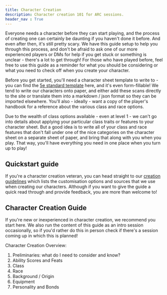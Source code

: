 ```yaml
---
title: Character Creation
description: Character creation 101 for ARC sessions.
header_nav : True
---
```


Everyone needs a character before they can start playing, and the process of creating one can certainly be daunting if you haven't done it before.
And even after then, it's still pretty scary.
We have this guide setup to help you through this process, and don't be afraid to ask one of our more experienced players or DMs for help if you get stuck or something is unclear - there's a lot to get through!
For those who have played before, feel free to use this guide as a reminder for what you should be considering or what you need to check off when you create your character.

Before you get started, you'll need a character sheet template to write to - you can find the [5e standard template](https://media.wizards.com/2022/dnd/downloads/DnD_5E_CharacterSheet_FormFillable.pdf) here, and it's even form-fillable!
We tend to write our characters onto paper, and either add these scans directly to the site or translate them into a markdown / json format so they can be imported elsewhere.
You'll also - ideally - want a copy of the player's handbook for a reference about the various class and race options.

Due to the wealth of class options available - even at level 1 - we can't go into details about applying your particular class traits or features to your character sheet.
But a good idea is to write all of your class and race features that don't fall under one of the nice categories on the character sheet on a separate sheet of paper, and bring that along with you when you play.
That way, you'll have everything you need in one place when you turn up to play!

## Quickstart guide

If you're a character creation veteran, you can head straight to our [creation guidelines](./creation-guidelines.md) which lists the customisation options and sources that we use when creating our characters.
Although if you want to give the guide a quick read through and provide feedback, you are more than welcome to!

## Character Creation Guide

If you're new or inexperienced in character creation, we recommend you start here.
We also run the content of this guide as an intro session occasionally, so if you'd rather do this in person check if there's a session coming up in which this is planned!

Character Creation Overview:

1. Preliminaries: what do I need to consider and know?
2. Ability Scores and Feats
3. Class
4. Race
5. Background / Origin
6. Equipment
7. Personality and Bonds
